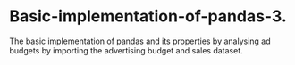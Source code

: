 # Basic-implementation-of-pandas-3.
The basic implementation of pandas and its properties by analysing 
ad budgets by importing the advertising budget and sales dataset.
